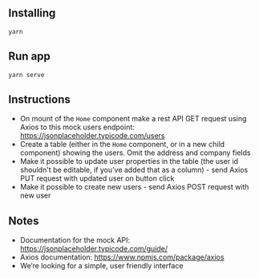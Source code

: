 ## Installing

```
yarn
```

## Run app
```
yarn serve
```

## Instructions
- On mount of the `Home` component make a rest API GET request using Axios to this mock users endpoint: https://jsonplaceholder.typicode.com/users
- Create a table (either in the `Home` component, or in a new child component) showing the users. Omit the address and company fields
- Make it possible to update user properties in the table (the user id shouldn't be editable, if you’ve added that as a column) - send Axios PUT request with updated user on button click
- Make it possible to create new users - send Axios POST request with new user

## Notes
- Documentation for the mock API: https://jsonplaceholder.typicode.com/guide/ 
- Axios documentation: https://www.npmjs.com/package/axios
- We’re looking for a simple, user friendly interface
